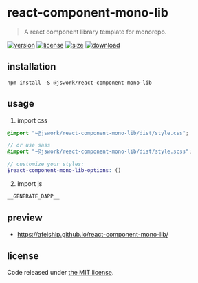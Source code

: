 # react-component-mono-lib
> A react component library template for monorepo.

[![version][version-image]][version-url]
[![license][license-image]][license-url]
[![size][size-image]][size-url]
[![download][download-image]][download-url]

## installation
```shell
npm install -S @jswork/react-component-mono-lib
```

## usage
1. import css
  ```scss
  @import "~@jswork/react-component-mono-lib/dist/style.css";

  // or use sass
  @import "~@jswork/react-component-mono-lib/dist/style.scss";

  // customize your styles:
  $react-component-mono-lib-options: ()
  ```
2. import js
  ```js
__GENERATE_DAPP__
  ```

## preview
- https://afeiship.github.io/react-component-mono-lib/

## license
Code released under [the MIT license](https://github.com/afeiship/react-component-mono-lib/blob/master/LICENSE.txt).

[version-image]: https://img.shields.io/npm/v/@jswork/react-component-mono-lib
[version-url]: https://npmjs.org/package/@jswork/react-component-mono-lib

[license-image]: https://img.shields.io/npm/l/@jswork/react-component-mono-lib
[license-url]: https://github.com/afeiship/react-component-mono-lib/blob/master/LICENSE.txt

[size-image]: https://img.shields.io/bundlephobia/minzip/@jswork/react-component-mono-lib
[size-url]: https://github.com/afeiship/react-component-mono-lib/blob/master/dist/react-component-mono-lib.min.js

[download-image]: https://img.shields.io/npm/dm/@jswork/react-component-mono-lib
[download-url]: https://www.npmjs.com/package/@jswork/react-component-mono-lib
